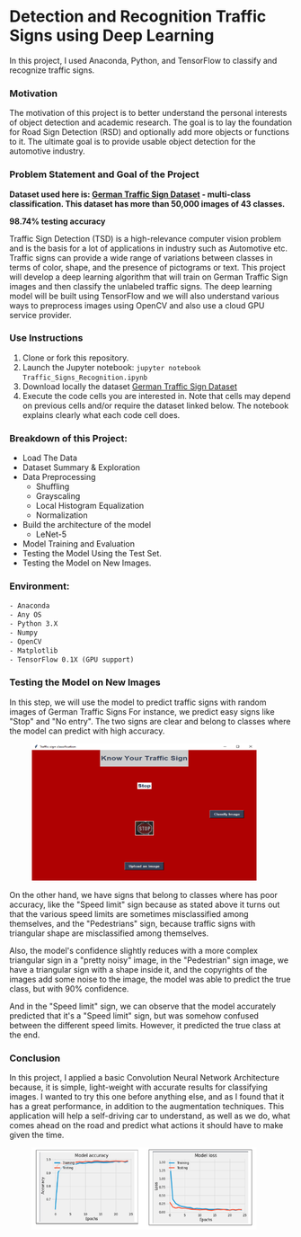 # Detection and Recognition Traffic Signs using Deep Learning

In this project, I used Anaconda, Python, and TensorFlow to classify and recognize traffic signs.

### Motivation ###

The motivation of this project is to better understand the personal interests of object detection and academic research. The goal is to lay the foundation for Road Sign Detection (RSD) and optionally add more objects or functions to it. The ultimate goal is to provide usable object detection for the automotive industry.

### Problem Statement and Goal of the Project ###

**Dataset used here is: [German Traffic Sign Dataset](http://benchmark.ini.rub.de/?section=gtsrb&subsection=dataset) - multi-class classification.
This dataset has more than 50,000 images of 43 classes.**

**98.74% testing accuracy**

Traffic Sign Detection (TSD) is a high-relevance computer vision problem and is the basis for a lot of applications in industry such as Automotive etc. Traffic signs can provide a wide range of variations between classes in terms of color, shape, and the presence of pictograms or text. This project will develop a deep learning algorithm that will train on German Traffic Sign images and then classify the unlabeled traffic signs. The deep learning model will be built using TensorFlow and we will also understand various ways to preprocess images using OpenCV and also use a cloud GPU service provider.

### Use Instructions ###

1. Clone or fork this repository.
2. Launch the Jupyter notebook: `jupyter notebook Traffic_Signs_Recognition.ipynb`
3. Download locally the dataset [German Traffic Sign Dataset](https://www.kaggle.com/meowmeowmeowmeowmeow/gtsrb-german-traffic-sign) 
4. Execute the code cells you are interested in. Note that cells may depend on previous cells and/or require the dataset linked below. The notebook explains clearly what each code cell does.

### Breakdown of this Project:
 - Load The Data
 - Dataset Summary & Exploration
 - Data Preprocessing
    - Shuffling
    - Grayscaling
    - Local Histogram Equalization
    - Normalization
 - Build the architecture of the model
    - LeNet-5
 - Model Training and Evaluation
 - Testing the Model Using the Test Set.
 - Testing the Model on New Images.

### Environment:
    - Anaconda
    - Any OS
    - Python 3.X
    - Numpy
    - OpenCV
    - Matplotlib
    - TensorFlow 0.1X (GPU support)
   
 ### Testing the Model on New Images ###
    
 In this step, we will use the model to predict traffic signs with random images of German Traffic Signs
 For instance, we predict easy signs like "Stop" and "No entry". The two signs are clear and belong to classes where the model can predict with high accuracy.
 <figure>
 <img src="test_app.png" width="400" alt="Test App Image"/>
 <figcaption>
 <p></p> 
 </figcaption>
</figure>

On the other hand, we have signs that belong to classes where has poor accuracy, like the "Speed limit" sign because as stated above it turns out that the various speed limits are sometimes misclassified among themselves, and the "Pedestrians" sign, because traffic signs with triangular shape are misclassified among themselves.

Also, the model's confidence slightly reduces with a more complex triangular sign in a "pretty noisy" image, in the "Pedestrian" sign image, we have a triangular sign with a shape inside it, and the copyrights of the images add some noise to the image, the model was able to predict the true class, but with 90% confidence.

And in the "Speed limit" sign, we can observe that the model accurately predicted that it's a "Speed limit" sign, but was somehow confused between the different speed limits. However, it predicted the true class at the end.
  
### Conclusion ###

In this project, I applied a basic Convolution Neural Network Architecture because, it is simple, light-weight with accurate results for classifying images. I wanted to try this one before anything else, and as I found that it has a great performance, in addition to the augmentation techniques. This application will help a self-driving car to understand, as well as we do, what comes ahead on the road and predict what actions it should have to make given the time.

 <figure>
 <img src="accuracy.png" width="400" alt="Accuracy Image"/>
 <figcaption>
 <p></p> 
 </figcaption>
</figure>

